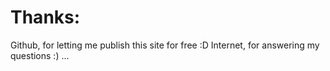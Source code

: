 # Thanks:

Github, for letting me publish this site for free :D
Internet, for answering my questions :)
...
